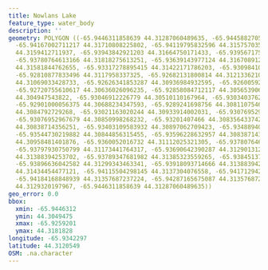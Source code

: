 ```yaml
---
title: Nowlans Lake
feature_type: water_body
description: ''
geometry: POLYGON ((-65.9446311858639 44.31287060489635, -65.94458827052027 44.31419101109505,
  -65.94167002711217 44.31710808225802, -65.94119795832596 44.3157570357469, -65.93999632868729
  44.3159412711937, -65.93943842921203 44.31664750171433, -65.9395671752447 44.31772218402491,
  -65.93780764613166 44.31818275613251, -65.93639143977124 44.31670891266271, -65.93428858790469
  44.31581844762655, -65.93317278895415 44.31422171786203, -65.93098410639853 44.31194937367562,
  -65.92810877833496 44.3117958337325, -65.92682131800814 44.31213362107663, -65.92592009577935
  44.31069033428733, -65.92626341853287 44.30936984932595, -65.9260059264675 44.30768081363183,
  -65.92720755610617 44.30636026096235, -65.92858084712117 44.30565390664199, -65.92943915400633
  44.304947543822, -65.93046912226779 44.30510110167964, -65.93034037623512 44.30586888494389,
  -65.92901000056375 44.30688234347593, -65.9289241698756 44.30811075460205, -65.92978247675985
  44.3084792729268, -65.93021163020244 44.30933914002031, -65.93076952967679 44.30906275554266,
  -65.93076952967679 44.30850998268232, -65.93201407466 44.30835643374208, -65.93398818049478
  44.30838714356251, -65.93403109583932 44.30897062709423, -65.93488940272357 44.30900133659267,
  -65.93544730219882 44.30844856315455, -65.93596228632957 44.30838714356251, -65.93613394770588
  44.30958481401876, -65.9360052016732 44.31112025321305, -65.93780764613166 44.31050608235531,
  -65.93797930750799 44.31173441764317, -65.93690642390287 44.31290131235488, -65.93720683131187
  44.31388394253702, -65.93789347681982 44.31385323559265, -65.93845137629509 44.31299343463341,
  -65.93896636042582 44.31299343463341, -65.93918093714666 44.31388394253702, -65.93991049799914
  44.31434454477121, -65.94115504298145 44.3137304076558, -65.9417129424567 44.31299343463341,
  -65.94184168848939 44.31357687237224, -65.94287165675087 44.31357687237224, -65.94390162501233
  44.3129320197967, -65.9446311858639 44.31287060489635))
geo_error: 0.0
bbox:
  xmin: -65.9446312
  ymin: 44.3049475
  xmax: -65.9259201
  ymax: 44.3181828
longitude: -65.9342297
latitude: 44.3120549
OSM: .na.character
---
```

